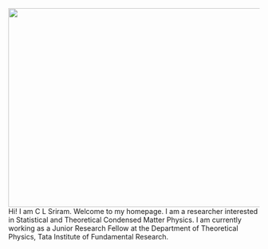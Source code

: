 <img align = "left" src="Photo.JPG" width="600" height="400">
Hi! I am C L Sriram. Welcome to my homepage. I am a researcher interested in Statistical and Theoretical Condensed Matter Physics. I am currently working as a Junior Research Fellow at the Department of Theoretical Physics, Tata Institute of Fundamental Research.
